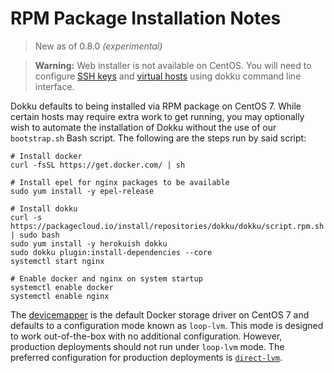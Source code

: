 # RPM Package Installation Notes

> New as of 0.8.0 *(experimental)*

> **Warning:** Web installer is not available on CentOS. You will need to configure [SSH keys](/docs/deployment/user-management.md#adding-ssh-keys) and [virtual hosts](/docs/configuration/domains.md#customizing-hostnames) using dokku command line interface.

Dokku defaults to being installed via RPM package on CentOS 7. While certain hosts may require extra work to get running, you may optionally wish to automate the installation of Dokku without the use of our `bootstrap.sh` Bash script. The following are the steps run by said script:

```shell
# Install docker
curl -fsSL https://get.docker.com/ | sh

# Install epel for nginx packages to be available
sudo yum install -y epel-release

# Install dokku
curl -s https://packagecloud.io/install/repositories/dokku/dokku/script.rpm.sh | sudo bash
sudo yum install -y herokuish dokku
sudo dokku plugin:install-dependencies --core
systemctl start nginx

# Enable docker and nginx on system startup
systemctl enable docker
systemctl enable nginx
```

The [devicemapper](https://docs.docker.com/engine/userguide/storagedriver/device-mapper-driver/) is the default Docker storage driver on CentOS 7 and defaults to a configuration mode known as `loop-lvm`. This mode is designed to work out-of-the-box with no additional configuration. However, production deployments should not run under `loop-lvm` mode. The preferred configuration for production deployments is [`direct-lvm`](https://docs.docker.com/engine/userguide/storagedriver/device-mapper-driver/#/configure-direct-lvm-mode-for-production).
